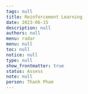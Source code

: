 ```yaml
---
tags: null
title: Reinforcement Learning
date: 2023-06-15
description: null
authors: null
menu: radar
menu: null
toc: null
notice: null
type: null
show_frontmatter: true
status: Assess
note: null
person: Thanh Pham
---
```


